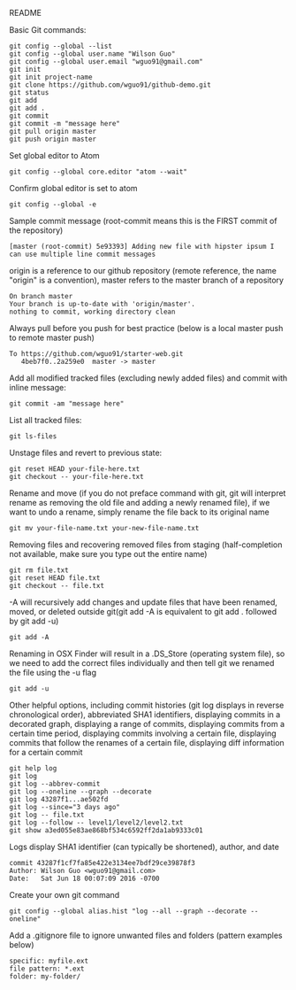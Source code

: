 README

Basic Git commands:
```
git config --global --list
git config --global user.name "Wilson Guo"
git config --global user.email "wguo91@gmail.com"
git init
git init project-name
git clone https://github.com/wguo91/github-demo.git
git status
git add
git add .
git commit
git commit -m "message here"
git pull origin master 
git push origin master
```

Set global editor to Atom
```
git config --global core.editor "atom --wait"
```

Confirm global editor is set to atom
```
git config --global -e
```

Sample commit message (root-commit means this is the FIRST commit of the repository)
```
[master (root-commit) 5e93393] Adding new file with hipster ipsum I can use multiple line commit messages
```

origin is a reference to our github repository (remote reference, the name "origin" is a convention), master refers to the master branch of a repository
```
On branch master
Your branch is up-to-date with 'origin/master'.
nothing to commit, working directory clean
```

Always pull before you push for best practice (below is a local master push to remote master push)
```
To https://github.com/wguo91/starter-web.git
   4beb7f0..2a259e0  master -> master
```

Add all modified tracked files (excluding newly added files) and commit with inline message:
```
git commit -am "message here"
```

List all tracked files:
```
git ls-files
```

Unstage files and revert to previous state:
```
git reset HEAD your-file-here.txt
git checkout -- your-file-here.txt
```

Rename and move (if you do not preface command with git, git will interpret rename as removing the old file and adding a newly renamed file), if we want to undo a rename, simply rename the file back to its original name
```
git mv your-file-name.txt your-new-file-name.txt
```

Removing files and recovering removed files from staging (half-completion not available, make sure you type out the entire name)
```
git rm file.txt
git reset HEAD file.txt
git checkout -- file.txt
```

-A will recursively add changes and update files that have been renamed, moved, or deleted outside git(git add -A is equivalent to git add . followed by git add -u)
```
git add -A
```

Renaming in OSX Finder will result in a .DS_Store (operating system file), so we need to add the correct files individually and then tell git we renamed the file using the -u flag 
```
git add -u
```

Other helpful options, including commit histories (git log displays in reverse chronological order), abbreviated SHA1 identifiers, displaying commits in a decorated graph, displaying a range of commits, displaying commits from a certain time period, displaying commits involving a certain file, displaying commits that follow the renames of a certain file, displaying diff information for a certain commit
```
git help log
git log
git log --abbrev-commit
git log --oneline --graph --decorate
git log 43287f1...ae502fd
git log --since="3 days ago"
git log -- file.txt
git log --follow -- level1/level2/level2.txt
git show a3ed055e83ae868bf534c6592ff2da1ab9333c01
```

Logs display SHA1 identifier (can typically be shortened), author, and date
```
commit 43287f1cf7fa85e422e3134ee7bdf29ce39878f3
Author: Wilson Guo <wguo91@gmail.com>
Date:   Sat Jun 18 00:07:09 2016 -0700
```

Create your own git command
```
git config --global alias.hist "log --all --graph --decorate --oneline"
```

Add a .gitignore file to ignore unwanted files and folders (pattern examples below)
```
specific: myfile.ext
file pattern: *.ext
folder: my-folder/
```





